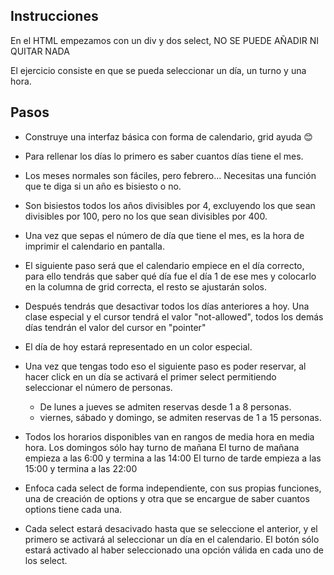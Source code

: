 ## Instrucciones

En el HTML empezamos con un div y dos select, NO SE PUEDE AÑADIR NI QUITAR NADA

El ejercicio consiste en que se pueda seleccionar un día, un turno y una hora.

## Pasos

- Construye una interfaz básica con forma de calendario, grid ayuda 😊
- Para rellenar los días lo primero es saber cuantos días tiene el mes.

- Los meses normales son fáciles, pero febrero... Necesitas una función que te diga si un año es bisiesto o no.
- Son bisiestos todos los años divisibles por 4, excluyendo los que sean divisibles por 100, pero no los que sean divisibles por 400.

- Una vez que sepas el número de día que tiene el mes, es la hora de imprimir el calendario en pantalla.

- El siguiente paso será que el calendario empiece en el día correcto, para ello tendrás que saber qué día fue el día 1 de ese mes y colocarlo en la columna de grid correcta, el resto se ajustarán solos.

- Después tendrás que desactivar todos los días anteriores a hoy. Una clase especial y el cursor tendrá el valor "not-allowed", todos los demás días tendrán el valor del cursor en "pointer"

- El día de hoy estará representado en un color especial.

- Una vez que tengas todo eso el siguiente paso es poder reservar, al hacer click en un día se activará el primer select permitiendo seleccionar el número de personas.

  - De lunes a jueves se admiten reservas desde 1 a 8 personas.
  - viernes, sábado y domingo, se admiten reservas de 1 a 15 personas.

- Todos los horarios disponibles van en rangos de media hora en media hora.
  Los domingos sólo hay turno de mañana
  El turno de mañana empieza a las 6:00 y termina a las 14:00
  El turno de tarde empieza a las 15:00 y termina a las 22:00

- Enfoca cada select de forma independiente, con sus propias funciones, una de creación de options y otra que se encargue de saber cuantos options tiene cada una.

- Cada select estará desacivado hasta que se seleccione el anterior, y el primero se activará al seleccionar un día en el calendario. El botón sólo estará activado al haber seleccionado una opción válida en cada uno de los select.
